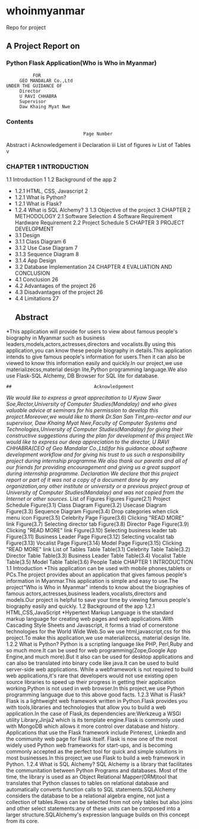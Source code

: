 # whoinmyanmar
Repo for project
## A Project Report on
### Python Flask Application(Who is Who in Myanmar)
              FOR
         GEO MANDALAR Co.,Ltd
    UNDER THE GUIDANCE OF
         Director
         U RAVI CHHABRA
         Supervisor
         Daw Khaing Myat Nwe
### Contents
                                 Page Number
Abstract                             i
Acknowledgement                     ii
Declaration                        iii
List of figures                     iv
List of Tables                       v
### CHAPTER 1 INTRODUCTION
1.1 Introduction                     1
1.2 Background of the app            2
   - 1.2.1 HTML, CSS, Javascript     2
   - 1.2.1 What is Python?
   - 1.2.1 What is Flask?
   - 1.2.4 What is SQL Alchemy?      3
1.3 Objective of the project         3
CHAPTER 2 METHODOLOGY
2.1 Software Selection               4
    Software Requirement
    Hardware Requirement
2.2 Project Schedule                 5
CHAPTER 3 PROJECT DEVELOPMENT
- 3.1 Design
- 3.1.1 Class Diagram                  6
- 3.1.2 Use Case Diagram               7
- 3.1.3 Sequence Diagram               8
- 3.1.4 App Design
- 3.2 Database Implementation          24
CHAPTER 4 EVALUATION AND CONCLUSION
- 4.1 Conclusion                       26
- 4.2 Advantages of the project        26
- 4.3 Disadvantages of the project     26
- 4.4 Limitations                      27
  ##                                  Abstract
*This application will provide for users to view about famous people's biography in Myanmar such as business leaders,models,actors,actresses,directors and vocalists.By using this application,you can know these people biography in details.This application intends to give famous people's information for users.Then it can also be viewed to know this information easily and quickly.In our project,we use materializecss,material design lite,Python programming language.We also use Flask-SQL Alchemy, DB Browser for SQL lite for database.

    ##                               Acknowledgement
 *We would like to express a great apprecitation to U Kyaw Swar Soe,Rector,University of Computer Studies(Mandalay) and who gives valuable advice at seminars for his permission to develop this project.Moreover,we would like to thank Dr.San San Tint,pro-rector and our supervisor,
 Daw Khaing Myat Nwe,Faculty of Computer Systems and Technologies,University of Computer Studies(Mandalay) for giving their constructive suggestions during the plan for development of this project.We would like to express our deep appreciation to the director, U RAVI CHHABRA(CEO of Geo Mandalar Co.,Ltd)for his guidance about software development workflow and for giving his trust to us such a responsibility project during internship programme.We also thank our parents and all of our friends for providing encouragement and giving us a great support during internship programme.
                                 Declaration
 We declare that this project report or part of it was not a copy of a document done by any organization,any other institute or university or a previous project group at University of Computer Studies(Mandalay) and was not copied from the Internet or other sources.*
                       List of Figures
Figures
Figure(2.1) Project Schedule
Figure(3.1) Class Diagram
Figure(3.2) Usecase Diagram
Figure(3.3) Sequence Diagram
Figure(3.4) Drop categories when click menu icon
Figure(3.5) Celebrity Page
Figure(3.6) Clicking "READ MORE" link
Figure(3.7) Selecting director tab
Figure(3.8) Director Page
Figure(3.9) Clicking "READ MORE" link
Figure(3.10) Selecting business leader tab
Figure(3.11) Business Leader Page
Figure(3.12) Selecting vocalist tab
Figure(3.13) Vocalist Page
Figure(3.14) Model Page
Figure(3.15) Clicking "READ MORE" link
                                    List of Tables
Table
Table(3.1) Celebrity Table
Table(3.2) Director Table
Table(3.3) Business Leader Table
Table(3.4) Vocalist Table
Table(3.5) Model Table
Table(3.6) People Table
CHAPTER 1 INTRODUCTION
1.1 Introduction
*This application can be used with mobile phones,tablets or PCs.The project provides about an application that gives famous people's information in Myanmar.This application is simple and easy to use.The project"Who is Who in Myanmar" intends to know about the biographies of famous actors,actresses,business leaders,vocalists,directors and models.Our project is helpful to save your time by viewing famous people's biography easily and quickly.
1.2 Background of the app
1.2.1 HTML,CSS,JavaScript
      *Hypertext Markup Language is the standard markup language for creating web pages and web applications.With Cascading Style Sheets and Javascript, it forms a triad of cornerstone technologies for the World Wide Web.So we use html,javascript,css for this project.To make this application,we use materializecss, material design lite.
1.2.2 What is Python?
     Python is a scripting language like PHP, Perl,Ruby and so much more.It can be used for web programming(Zope,Google App Engine,and much more).But it also can be used for desktop applications and can also be translated into binary code like java.It can be used to build server-side web applications. While a webframework is not required to build web applications,it's rare that developers would not use existing open source libraries to speed up their progress in getting their application working.Python is not used in web browser.In this project,we use Python programming language due to this above good facts.
1.2.3 What is Flask?
    Flask is a lightweight web framework written in Python.Flask provides you with tools,libraries and technologies that allow you to build a web application.In the case of Flask,its dependencies are:Werkzeug a WSGI utility Library,Jinja2 which is its template engine.Flask is commonly used with MongoDB which allows it more control over database and history. Applications that use the Flask framework include Pinterest, Linkedln and the community web page for Flask itself. Flask is now one of the most widely used Python web frameworks for start-ups, and is becoming commonly accepted as the perfect tool for quick and simple solutions in most businesses.In this project,we use Flask to build a web framework in Python.
1.2.4 What is SQL Alchemy?
      SQL Alchemy is a library that facilitates the communitation between Python Programs and databases. Most of the time, the library is used as an Object Relational Mapper(ORM)tool that translates that Python classes to tables on relational database and automatically converts function calls to SQL statements.SQLAlchemy considers the database to be a relational algebra engine, not just a collection of tables.Rows can be selected from not only tables but also joins and other select statements:any of these units can be composed into a larger structure.SQLAlchemy's expression language builds on this concept from its core.
    
    
                                   
